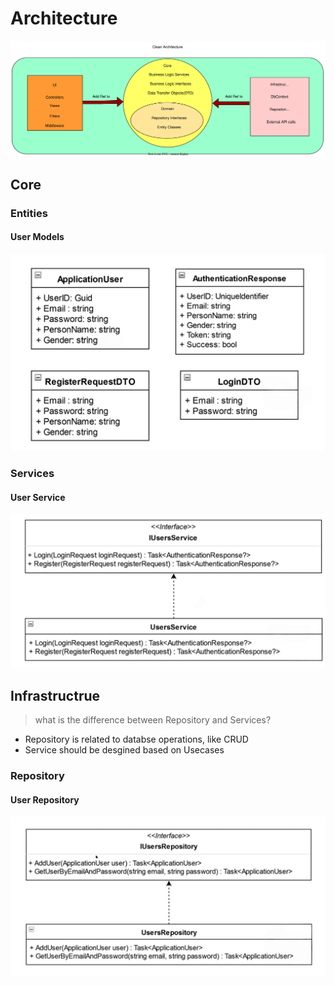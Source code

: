 
# Architecture
<img src="./resources/clean architecture.drawio.svg" alt="Diagram" />

## Core
### Entities
#### User Models
<img src="./resources/userModel.png" alt="Diagram" />

### Services
#### User Service
<img src="./resources/userService.png" alt="Diagram" />




## Infrastructrue
> what is the difference between Repository and Services?
- Repository is related to databse operations, like CRUD
- Service should be desgined based on Usecases
  
### Repository
#### User Repository
<img src="./resources/userRepository.png" >


